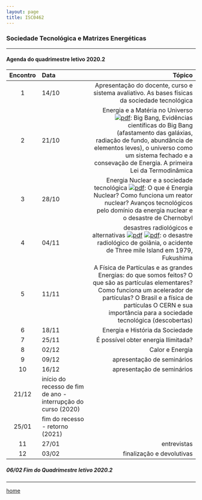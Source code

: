 ```yaml
---
layout: page
title: ISC0462
---
```

### Sociedade Tecnológica e Matrizes Energéticas
---
#### Agenda do quadrimestre letivo 2020.2  

| Encontro  |  Data  | Tópico |
|:---: | :--- | ---:|
|1|14/10	| Apresentação do docente, curso e sistema avaliativo.  As bases físicas da sociedade tecnológica |    
|2|21/10	| Energia e a Matéria no Universo [ ![pdf](/pages/icons16/pdf-icon.png)](/aulas/ISC0462/recursos/texto_1_-_O_que__energia.pdf): Big Bang, Evidências científicas do Big Bang (afastamento das galáxias, radiação de fundo, abundância de elementos leves), o universo como um sistema fechado e a consevação de Energia. A primeira Lei da Termodinâmica |  
|3|28/10	|	 Energia Nuclear e a sociedade tecnológica [ ![pdf](/pages/icons16/pdf-icon.png)](/aulas/ISC0180/recursos/6._O_que__um_reator_nuclear.pdf): O que é Energia Nuclear? Como funciona um reator nuclear? Avanços tecnológicos pelo domínio da energia nuclear e o desastre de Chernobyl |  
|4|04/11	|	 desastres radiológicos e alternativas [ ![pdf](/pages/icons16/pdf-icon.png)](/aulas/ISC0180/recursos/2.Morte_invisvel-_a_tragdia_de_Chernobyl_.pdf)  [ ![pdf](/pages/icons16/pdf-icon.png)](/aulas/ISC0180/recursos/3._O_que_ocorreria_se_houvesse_um_acidente_nuclear_nas_usinas_de_Angra.pdf): o desastre radiológico de goiânia, o acidente de Three mile Island em 1979, Fukushima |  
|5|11/11	|	A Física de Partículas e as grandes Energias: do que somos feitos? O que são as partículas elementares? Como funciona um acelerador de partículas? O Brasil e a física de partículas O CERN e sua importância para a sociedade tecnológica (descobertas) |  
|6|18/11	|	Energia e História da Sociedade |
|7|25/11	|	  É possível obter energia Ilimitada? |
|8|02/12	|	  Calor e Energia |
|9|09/12	|	apresentação de seminários |
|10|16/12	|	 apresentação de seminários |
|21/12	| início do recesso de fim de ano - interrupção do curso (2020) |
|25/01 | fim do recesso - retorno  (2021) |
|11|27/01	|	 entrevistas |
|12|03/02	|	 finalização e devolutivas |

#####  06/02		Fim do Quadrimestre letivo 2020.2

---
[home](index.html)

